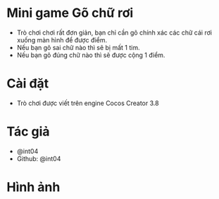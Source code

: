# Mini game Gõ chữ rơi

- Trò chơi chơi rất đơn giản, bạn chỉ cần gõ chính xác các chữ cái rơi xuống màn hình để được điểm.
- Nếu bạn gõ sai chữ nào thì sẽ bị mất 1 tim.
- Nếu bạn gõ đúng chữ nào thì sẽ được cộng 1 điểm.



# Cài đặt

- Trò chơi được viết trên engine Cocos Creator 3.8



# Tác giả

- @int04
- Github: @int04

# Hình ảnh